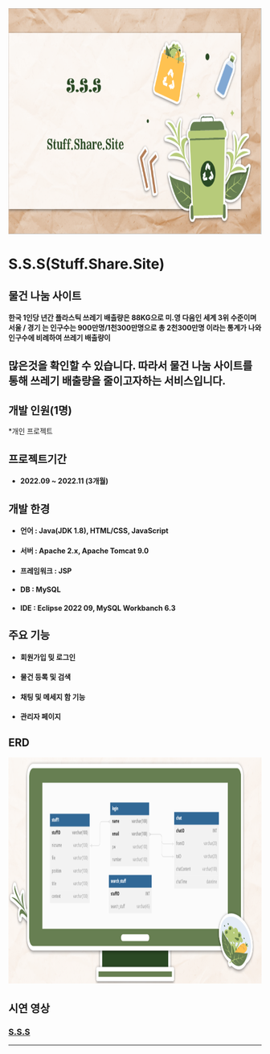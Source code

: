 <img src=S.S.S.png width=850 height=450>    

# S.S.S(Stuff.Share.Site)  
## 물건 나눔 사이트      
#### 한국 1인당 년간 플라스틱 쓰레기 배출량은 88KG으로 미.영 다음인 세계 3위 수준이며 서울 / 경기 는 인구수는 900만명/1천300만명으로 총 2천300만명 이라는 통계가 나와 인구수에 비례하여 쓰레기 배출량이
많은것을 확인할 수 있습니다. 따라서 물건 나눔 사이트를 통해 쓰레기 배출량을 줄이고자하는 서비스입니다.
---
## 개발 인원(1명)
*개인 프로젝트  

## 프로젝트기간
* #### 2022.09 ~ 2022.11 (3개월)    

## 개발 한경   
* #### 언어 :        Java(JDK 1.8), HTML/CSS, JavaScript  
* #### 서버 :        Apache 2.x, Apache Tomcat 9.0  
* #### 프레임워크 :  JSP
* #### DB :          MySQL  
* #### IDE :         Eclipse 2022 09, MySQL Workbanch 6.3
  
## 주요 기능   
* #### 회원가입 밎 로그인
* #### 물건 등록 및 검색
* #### 채팅 및 메세지 함 기능
* #### 관리자 페이지



## ERD  
<img src=테이블.png width=850 height=450>    


## 시연 영상
### [S.S.S][project]  
---




 [project]: https://www.youtube.com/watch?v=hPjU-v_QafM
